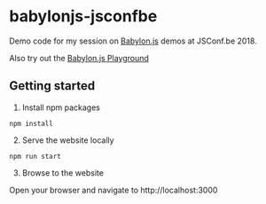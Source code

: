 # babylonjs-jsconfbe
Demo code for my session on [Babylon.js](http://www.babylonjs.com/) demos at JSConf.be 2018.

Also try out the [Babylon.js Playground](http://playground.babylonjs.com/)

## Getting started

1. Install npm packages

```shell
npm install
```

2. Serve the website locally
```shell
npm run start
```

3. Browse to the website

Open your browser and navigate to http://localhost:3000
